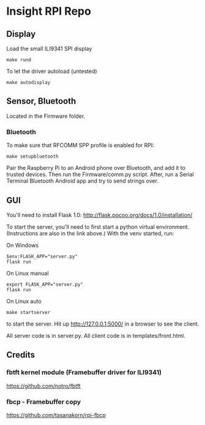 # Insight RPI Repo

## Display

Load the small ILI9341 SPI display
```
make rund
```

To let the driver autoload (untested)
```
make autodisplay
```

## Sensor, Bluetooth

Located in the Firmware folder.

### Bluetooth
To make sure that RFCOMM SPP profile is enabled for RPI:
```
make setupbluetooth
```
Pair the Raspberry Pi to an Android phone over Bluetooth, and add it to trusted devices.
Then run the Firmware/comm.py script.
After, run a Serial Terminal Bluetooth Android app and try to send strings over.



## GUI

You'll need to install Flask 1.0: http://flask.pocoo.org/docs/1.0/installation/

To start the server, you'll need to first start a python virtual environment.
(Instructions are also in the link above.)
With the venv started, run:

On Windows
```
$env:FLASK_APP="server.py"
flask run
```

On Linux manual
```
export FLASK_APP="server.py"
flask run
```

On Linux auto
```
make startserver
```
to start the server.
Hit up http://127.0.0.1:5000/ in a browser to see the client.

All server code is in server.py.
All client code is in templates/front.html.



## Credits

### fbtft kernel module (Framebuffer driver for ILI9341)
https://github.com/notro/fbtft

### fbcp - Framebuffer copy
https://github.com/tasanakorn/rpi-fbcp
